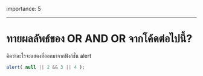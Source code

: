 importance: 5

---

# ทายผลลัพธ์ของ OR AND OR จากโค้ดต่อไปนี้?

คิดว่าอะไรจะแสดงที่ออกมาจากฟังก์ชั่น alert

```js
alert( null || 2 && 3 || 4 );
```


